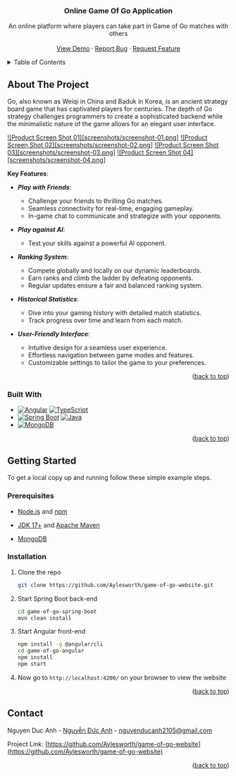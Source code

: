<a name="readme-top"></a>


<!-- PROJECT LOGO -->
<br />
<div align="center">

  <h3 align="center">Online Game Of Go Application</h3>

  <p align="center">
    An online platform where players can take part in Game of Go matches with others
    <br />
    <br />
    <a href="https://github.com/Aylesworth/game-of-go-website">View Demo</a>
    ·
    <a href="https://github.com/Aylesworth/game-of-go-website/issues">Report Bug</a>
    ·
    <a href="https://github.com/Aylesworth/game-of-go-website/issues">Request Feature</a>
  </p>
</div>



<!-- TABLE OF CONTENTS -->
<details>
  <summary>Table of Contents</summary>
  <ol>
    <li>
      <a href="#about-the-project">About The Project</a>
      <ul>
        <li><a href="#built-with">Built With</a></li>
      </ul>
    </li>
    <li>
      <a href="#getting-started">Getting Started</a>
      <ul>
        <li><a href="#prerequisites">Prerequisites</a></li>
        <li><a href="#installation">Installation</a></li>
      </ul>
    </li>
    <li><a href="#contact">Contact</a></li>
  </ol>
</details>



<!-- ABOUT THE PROJECT -->
## About The Project

Go, also known as Weiqi in China and Baduk in Korea, is an ancient strategy board game that has captivated players for centuries. The depth of Go strategy challenges programmers to create a sophisticated backend while the minimalistic nature of the game allows for an elegant user interface.

[![Product Screen Shot 01][screenshots/screenshot-01.png]]()
[![Product Screen Shot 02][screenshots/screenshot-02.png]]()
[![Product Screen Shot 03][screenshots/screenshot-03.png]]()
[![Product Screen Shot 04][screenshots/screenshot-04.png]]()

**Key Features**:
- ***Play with Friends***:
	- Challenge your friends to thrilling Go matches.
	- Seamless connectivity for real-time, engaging gameplay.
	- In-game chat to communicate and strategize with your opponents.
	
- ***Play against AI***:
	- Test your skills against a powerful AI opponent.
	
- ***Ranking System***:
	- Compete globally and locally on our dynamic leaderboards.
	- Earn ranks and climb the ladder by defeating opponents.
	- Regular updates ensure a fair and balanced ranking system.
	
- ***Historical Statistics***:
	- Dive into your gaming history with detailed match statistics.
	- Track progress over time and learn from each match.
	
- ***User-Friendly Interface***:
	- Intuitive design for a seamless user experience.
	- Effortless navigation between game modes and features.
	- Customizable settings to tailor the game to your preferences.
	

<p align="right">(<a href="#readme-top">back to top</a>)</p>



### Built With

* [![Angular][angular-badge]][angular-url] [![TypeScript][typescript-badge]][typescript-url]
* [![Spring Boot][spring-badge]][spring-url] [![Java][java-badge]][java-url]
* [![MongoDB][mongodb-badge]][mongodb-url]

<p align="right">(<a href="#readme-top">back to top</a>)</p>



<!-- GETTING STARTED -->
## Getting Started

To get a local copy up and running follow these simple example steps.

### Prerequisites

* [Node.js](https://nodejs.org/en/download) and [npm](https://www.npmjs.com/)

* [JDK 17+](https://www.oracle.com/java/technologies/downloads/) and [Apache Maven](https://maven.apache.org/download.cgi)

* [MongoDB](https://www.mongodb.com/download-center/community/releases)

### Installation

1. Clone the repo

   ```sh
   git clone https://github.com/Aylesworth/game-of-go-website.git
   ```
2. Start Spring Boot back-end

   ```sh
   cd game-of-go-spring-boot
   mvn clean install
   ```
3. Start Angular front-end

   ```sh
   npm install -g @angular/cli
   cd game-of-go-angular
   npm install
   npm start
   ```
4. Now go to `http://localhost:4200/` on your browser to view the website
   

<p align="right">(<a href="#readme-top">back to top</a>)</p>



<!-- CONTACT -->
## Contact

Nguyen Duc Anh - [Nguyễn Đức Anh](https://web.facebook.com/nda.2105) - nguyenducanh2105@gmail.com

Project Link: [https://github.com/Aylesworth/game-of-go-website](https://github.com/Aylesworth/game-of-go-website)

<p align="right">(<a href="#readme-top">back to top</a>)</p>



<!-- MARKDOWN LINKS & IMAGES -->
<!-- https://www.markdownguide.org/basic-syntax/#reference-style-links -->
[product-screenshot-01]: screenshots/screenshot-01.png
[product-screenshot-02]: screenshots/screenshot-02.png
[product-screenshot-03]: screenshots/screenshot-03.png
[product-screenshot-04]: screenshots/screenshot-04.png
[angular-badge]: https://img.shields.io/badge/angular-%23DD0031.svg?style=for-the-badge&logo=angular&logoColor=white
[angular-url]: https://angular.io/
[typescript-badge]: https://img.shields.io/badge/typescript-%23007ACC.svg?style=for-the-badge&logo=typescript&logoColor=white
[typescript-url]: https://www.typescriptlang.org/
[spring-badge]: https://img.shields.io/badge/spring%20boot-%236DB33F.svg?style=for-the-badge&logo=spring&logoColor=white
[spring-url]: https://spring.io/
[java-badge]: https://img.shields.io/badge/java-%23ED8B00.svg?style=for-the-badge&logo=openjdk&logoColor=white
[java-url]: https://www.java.com/
[mongodb-badge]: https://img.shields.io/badge/MongoDB-%234ea94b.svg?style=for-the-badge&logo=mongodb&logoColor=white
[mongodb-url]: https://www.mongodb.com/